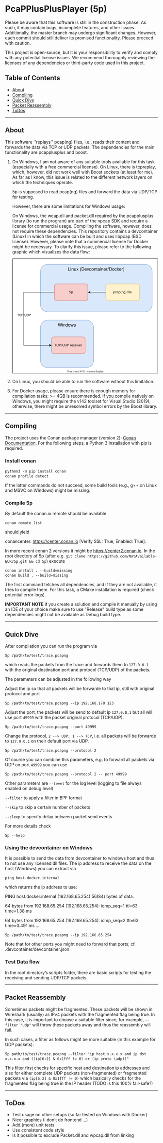 # **P**ca**PP**lus**P**lus**P**layer (5p)

Please be aware that this software is still in the construction phase. As such, it may contain bugs, incomplete features, and other issues. Additionally, the master branch may undergo significant changes. However, each commit should still deliver its promised functionality. Please proceed with caution.

This project is open-source, but it is your responsibility to verify and comply with any potential license issues.
We recommend thoroughly reviewing the licenses of any dependencies or third-party code used in this project.

## Table of Contents

- [About](#about)
- [Compiling](#compiling)
- [Quick Dive](#quick-dive)
- [Packet Reassembly](#packet-reassembly)
- [ToDos](#todos)


---
<a name="about"></a>
## About

This software ''replays'' pcap(ng) files, i.e., reads their content and forwards the data via TCP or UDP packets.
The dependencies for the main functionality are pcapplusplus and boost.

1. On Windows, I am not aware of any suitable tools available for this task (especially with a free commercial license).
    On Linux, there is tcpreplay, which, however, did not work well with Boost sockets (at least for me).
    As far as I know, this issue is related to the different network layers on which the techniques operate.

    5p is supposed to read pcap(ng) files and forward the data via UDP/TCP for testing.

    However, there are some limitations for Windows usage:

    On Windows, the wcap.dll and packet.dll required by the pcapplusplus library (to run the program) are part of the npcap SDK and require a license for commercial usage.
    Compiling the software, however, does not require these dependencies.
    This repository contains a devcontainer (Linux) in which the software can be built and uses libpcap (BSD license).
    However, please note that a commercial license for Docker might be necessary.
    To clarify this issue, please refer to the following graphic which visualizes the data flow:

    ![dataflow](./docs/assets/dataflow.svg)


2. On Linux, you should be able to run the software without this limitation.

3. For Docker usage, please ensure there is enough memory for compilation tasks; >= 4GB is recommended.
If you compile natively on Windows, you might require the v142 toolset for Visual Studio (2019); otherwise, there might be unresolved symbol errors by the Boost library.

---
<a name="compiling"></a>
## Compiling

The project uses the Conan package manager (version 2): [Conan Documentation](https://docs.conan.io/2/tutorial.html). For the following steps, a Python 3 installation with pip is required.

### Install conan

```shell
python3 -m pip install conan
conan profile detect
```

If the latter commands do not succeed, some build tools (e.g., g++ on Linux and MSVC on Windows) might be missing.

### Compile 5p

By default the conan.io remote should be available:

```shell
conan remote list
```

should yield

conancenter: https://center.conan.io [Verify SSL: True, Enabled: True].

In more recent conan 2 versions it might be https://center2.conan.io.
In the root directory of 5p (after e.g. `git clone https://github.com/NotAvailable-EUR/5p.git && cd 5p`) execute

```shell
conan install . --build=missing
conan build . --build=missing
```

The first command fetches all dependencies, and if they are not available, it tries to compile them. For this task, a CMake installation is required (check potential error logs).

**IMPORTANT NOTE** if you create a solution and compile it manually by using an IDE of your choice make sure to use "Release" build type as some dependencies might not be available as Debug build type.


---
<a name="quick-dive"></a>
## Quick Dive

After compilation you can run the program via

```
5p /path/to/test/trace.pcapng
```

which reads the packets from the trace and forwards them to `127.0.0.1` with the original destination port and protocol (TCP/UDP) of the packets.

The parameters can be adjusted in the following way


Adjust the ip so that all packets will be forwarde to that ip, still with original protocol and port
```
5p /path/to/test/trace.pcapng --ip 192.168.178.123
```

Adjust the port, the packets will be send to default ip `127.0.0.1` but all will use port `49999` with the packet original protocol (TCP/UDP).
```
5p /path/to/test/trace.pcapng --port 49999
```

Change the protocol, `2 --> UDP; 1 --> TCP`, i.e. all packets will be forwarde to `127.0.0.1` on their default port via UDP.
```
5p /path/to/test/trace.pcapng --protocol 2
```

Of course you can combine this parameters, e.g. to forward all packets via UDP on port `49999` you can use
```
5p /path/to/test/trace.pcapng --protocol 2 -- port 49999
```


Other parameters are
`--level` for the log level (logging to file always enabled on debug level)

`--filter` to apply a filter in BPF format

`--skip` to skip a certain number of packets

`--sleep` to specify delay between packet send events


For more details check
```
5p --help
```



### Using the devcontainer on Windows

It is possible to send the data from devcontainer to windows host and thus to not use any licensed dll files.
The ip address to receive the data on the host (Windows) you can extract via

```shell
ping host.docker.internal
```

which returns the ip address to use:

PING host.docker.internal (192.168.65.254) 56(84) bytes of data.

64 bytes from 192.168.65.254 (192.168.65.254): icmp_seq=1 ttl=63 time=1.38 ms

64 bytes from 192.168.65.254 (192.168.65.254): icmp_seq=2 ttl=63 time=0.491 ms
...

```
5p /path/to/test/trace.pcapng --ip 192.168.65.254
```

Note that for other ports you might need to forward that ports; cf. .devcontainer/devcontainer.json



### Test Data flow

In the root directory’s scripts folder, there are basic scripts for testing the receiving and sending UDP/TCP packets.



---
<a name="Packet reassembly"></a>
## Packet Reassembly

Sometimes packets might be fragmented. These packets will be shown in Wireshark (usually) as IPv4 packets with the fragmented flag being true. In this case, it is important to choose a suitable filter since, for example, `--filter "udp"` will throw these packets away and thus the reassembly will fail.

In such cases, a filter as follows might be more suitable (in this example for UDP packets):


```
5p path/to/test/trace.pcapng --filter "ip host x.x.x.x and ip dst x.x.x.x and ((ip[6:2] & 0x1fff != 0) or (ip proto \udp))"
```


This filter first checks for specific host and destination ip addresses and also for either complete UDP packets (non-fragmented) or fragmented packets via `(ip[6:2] & 0x1fff != 0)` which basically checks for the fragmented flag being true in the IP header (TODO is this 100% fail-safe?)



---
<a name="todos"></a>
## ToDos

- Test usage on other setups (so far tested on Windows with Docker)
- Nicer graphics (I don’t do frontend ...)
- Add (more) unit tests
- Use consistent code style
- Is it possible to exclude Packet.dll and wpcap.dll from linking